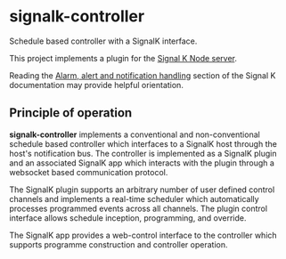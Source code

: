 # signalk-controller

Schedule based controller with a SignalK interface.

This project implements a plugin for the [Signal K Node server](https://github.com/SignalK/signalk-server-node).

Reading the [Alarm, alert and notification handling](http://signalk.org/specification/1.0.0/doc/notifications.html)
section of the Signal K documentation may provide helpful orientation.

## Principle of operation

__signalk-controller__ implements a conventional and non-conventional schedule
based controller which interfaces to a SignalK host through the host's
notification bus. The controller is implemented as a SignalK plugin and an
associated SignalK app which interacts with the plugin through a websocket
based communication protocol.

The SignalK plugin supports an arbitrary number of user defined control channels
and implements a real-time scheduler which automatically processes programmed
events across all channels. The plugin control interface allows schedule inception,
programming, and override.

The SignalK app provides a web-control interface to the controller which supports
programme construction and controller operation.
